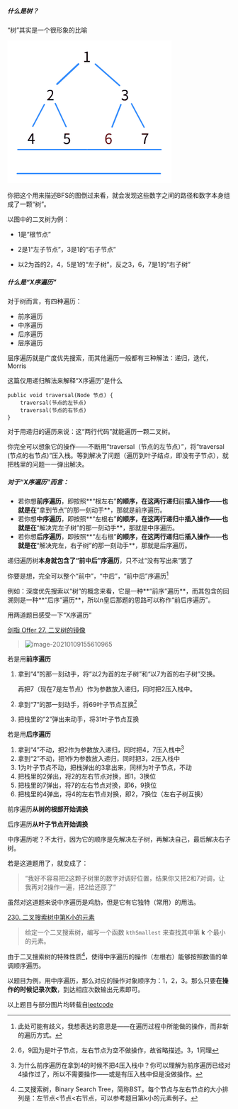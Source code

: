 ##### 什么是树？

“树”其实是一个很形象的比喻

![广搜](9.树.assets/广搜.gif)

你把这个用来描述BFS的图倒过来看，就会发现这些数字之间的路径和数字本身组成了一颗“树”。

以图中的二叉树为例：

- 1是“根节点”

- 2是1“左子节点”，3是1的“右子节点”

- 以2为首的2，4，5是1的“左子树”，反之3，6，7是1的“右子树”

  

##### 什么是“X序遍历”

对于树而言，有四种遍历：

- 前序遍历
- 中序遍历
- 后序遍历
- 层序遍历

层序遍历就是广度优先搜索，而其他遍历一般都有三种解法：递归，迭代，Morris

这篇仅用递归解法来解释“X序遍历”是什么

```
public void traversal(Node 节点) {
	traversal(节点的左节点)
	traversal(节点的右节点)
}
```

对于用递归的遍历来说：这“两行代码”就能遍历一颗二叉树。

你完全可以想象它的操作——不断用“traversal（节点的左节点）”，将“traversal	(节点的右节点)”压入栈。等到解决了问题（遍历到叶子结点，即没有子节点），就把栈里的问题一一弹出解决。



##### 对于“X序遍历”而言：

- 若你想**前序遍历**，即按照**“根左右”**的顺序，在这两行递归**前**插入操作——也就是在**“拿到节点”的那一刻动手**，那就是前序遍历。
- 若你想**中序遍历**，即按照**“左根右”**的顺序，在这两行递归**中**插入操作——也就是在**“解决完左子树”的那一刻动手**，那就是中序遍历。
- 若你想**后序遍历**，即按照**“左右根”**的顺序，在这两行递归**后**插入操作——也就是在**“解决完左，右子树”的那一刻动手**，那就是后序遍历。

递归遍历树**本身就包含了“前中后”序遍历**，只不过“没有写出来”罢了

你要是想，完全可以整个“前中”，“中后”，“前中后”序遍历[^1]

例如：深度优先搜索以“树”的概念来看，它是一种**“前序”遍历**，而其包含的回溯则是一种**“后序”遍历**，所以n皇后那题的思路可以称作“前后序遍历”。



用两道题目感受一下“X序遍历”

[剑指 Offer 27. 二叉树的镜像](https://leetcode-cn.com/problems/er-cha-shu-de-jing-xiang-lcof/)

> ![image-20210109155610965](9.树.assets/image-20210109155610965.png)

若是用**前序遍历**

1. 拿到“4”的那一刻动手，将“以2为首的左子树”和“以7为首的右子树”交换。

   再把7（现在7是左节点）作为参数放入递归，同时把2压入栈中。

2. 拿到“7”的那一刻动手，将69叶子节点互换[^2]

3. 把栈里的“2”弹出来动手，将31叶子节点互换

若是用**后序遍历**

1. 拿到“4”不动，把2作为参数放入递归，同时把4，7压入栈中[^3]
2. 拿到“2”不动，把1作为参数放入递归，同时把3，2压入栈中
3. 1为叶子节点不动，把栈弹出的3拿出来，同样为叶子节点，不动
4. 把栈里的2弹出，将2的左右节点对换，即1，3换位
5. 把栈里的7弹出，将7的左右节点对换，即6，9换位
6. 把栈里的4弹出，将4的左右节点对换，即2，7换位（左右子树互换）

前序遍历**从树的根部开始调换**

后序遍历**从叶子节点开始调换**

中序遍历呢？不太行，因为它的顺序是先解决左子树，再解决自己，最后解决右子树。

若是这道题用了，就变成了：

> “我好不容易把2这颗子树里的数字对调好位置，结果你又把2和7对调，让我再对2操作一遍，把2给还原了”

虽然对这道题来说中序遍历是鸡肋，但是它有它独特（常用）的用法。



[230. 二叉搜索树中第K小的元素](https://leetcode-cn.com/problems/kth-smallest-element-in-a-bst/)

> 给定一个二叉搜索树，编写一个函数 `kthSmallest` 来查找其中第 **k** 个最小的元素。

由于二叉搜索树的特殊性质[^4]，使得中序遍历的操作（左根右）能够按照数值的单调顺序遍历。

以题目为例，用中序遍历，那么对应的操作对象顺序为：1，2，3。那么只要**在操作的时候记录次数**，到达相应次数输出元素即可。





[^1]: 此处可能有歧义，我想表达的意思是——在遍历过程中所能做的操作，而非新的遍历方式。
[^2]: 6，9因为是叶子节点，左右节点为空不做操作，故省略描述。3，1同理
[^3]: 为什么前序遍历在拿到4的时候不把4压入栈中？你可以理解为前序遍历已经对4操作过了，所以不需要操作——或是有压入栈中但是没做操作。
[^4]: 二叉搜索树，Binary Search Tree，简称BST。每个节点与左右节点的大小排列是：左节点<节点<右节点，可以参考题目第k小的元素例子。

以上题目与部分图片均转载自[leetcode](https://leetcode-cn.com/)
